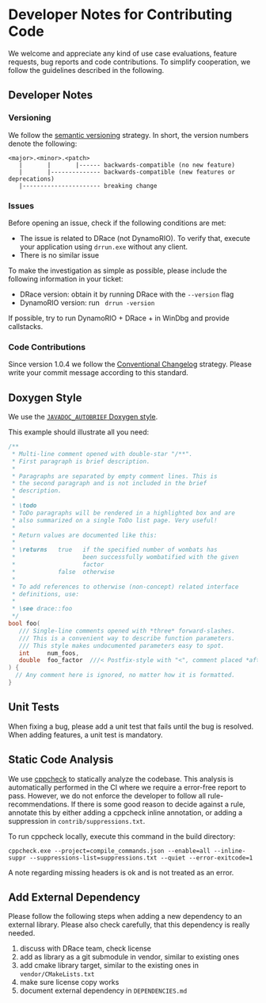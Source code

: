 # Developer Notes for Contributing Code

We welcome and appreciate any kind of use case evaluations, feature requests,
bug reports and code contributions. To simplify cooperation, we follow the
guidelines described in the following.

## Developer Notes

### Versioning

We follow the [semantic versioning](https://semver.org/) strategy. In short, the version numbers denote the following:

```
<major>.<minor>.<patch>
   |       |       |------ backwards-compatible (no new feature)
   |       |-------------- backwards-compatible (new features or deprecations)
   |---------------------- breaking change
```

### Issues

Before opening an issue, check if the following conditions are met:

- The issue is related to DRace (not DynamoRIO). To verify that, execute your application using `drrun.exe` without any client.
- There is no similar issue

To make the investigation as simple as possible, please include the following information in your ticket:

- DRace version: obtain it by running DRace with the `--version` flag
- DynamoRIO version: run ` drrun -version`

If possible, try to run DynamoRIO + DRace + <App> in WinDbg and provide callstacks.

### Code Contributions

Since version 1.0.4 we follow the [Conventional Changelog](https://www.conventionalcommits.org/en/) strategy.
Please write your commit message according to this standard.

## Doxygen Style

We use the
[`JAVADOC_AUTOBRIEF` Doxygen style](http://www.stack.nl/~dimitri/doxygen/manual/docblocks.html).

This example should illustrate all you need:

```c++
/**
 * Multi-line comment opened with double-star "/**".
 * First paragraph is brief description.
 *
 * Paragraphs are separated by empty comment lines. This is
 * the second paragraph and is not included in the brief
 * description.
 *
 * \todo
 * ToDo paragraphs will be rendered in a highlighted box and are
 * also summarized on a single ToDo list page. Very useful!
 *
 * Return values are documented like this:
 *
 * \returns   true   if the specified number of wombats has
 *                   been successfully wombatified with the given
 *                   factor
 *            false  otherwise
 *
 * To add references to otherwise (non-concept) related interface
 * definitions, use:
 *
 * \see drace::foo
 */
bool foo(
   /// Single-line comments opened with *three* forward-slashes.
   /// This is a convenient way to describe function parameters.
   /// This style makes undocumented parameters easy to spot.
   int     num_foos,
   double  foo_factor  ///< Postfix-style with "<", comment placed *after* described parameter
) {
  // Any comment here is ignored, no matter how it is formatted.
}
```

## Unit Tests

When fixing a bug, please add a unit test that fails until the bug is resolved.
When adding features, a unit test is mandatory.

## Static Code Analysis

We use [cppcheck](http://cppcheck.sourceforge.net/) to statically analyze the codebase.
This analysis is automatically performed in the CI where we require a error-free report to pass.
However, we do not enforce the developer to follow all rule-recommendations.
If there is some good reason to decide against a rule, annotate this by either adding a cppcheck inline annotation, or adding a suppression in `contrib/suppressions.txt`.

To run cppcheck locally, execute this command in the build directory:

```
cppcheck.exe --project=compile_commands.json --enable=all --inline-suppr --suppressions-list=suppressions.txt --quiet --error-exitcode=1
```

A note regarding missing headers is ok and is not treated as an error.

## Add External Dependency

Please follow the following steps when adding a new dependency to an external library.
Please also check carefully, that this dependency is really needed.

1. discuss with DRace team, check license
2. add as library as a git submodule in vendor, similar to existing ones
3. add cmake library target, similar to the existing ones in `vendor/CMakeLists.txt`
4. make sure license copy works
5. document external dependency in `DEPENDENCIES.md`
